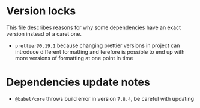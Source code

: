 # Version locks

This file describes reasons for why some dependencies have an exact version instead of a caret one.

- `prettier@0.19.1` because changing prettier versions in project can introduce different formatting and terefore is possible to end up with more versions of formatting at one point in time

# Dependencies update notes

- `@babel/core` throws build error in version `7.8.4`, be careful with updating

